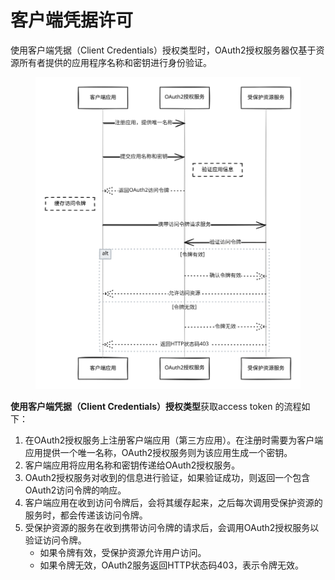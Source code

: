 # 客户端凭据许可

使用客户端凭据（Client Credentials）授权类型时，OAuth2授权服务器仅基于资源所有者提供的应用程序名称和密钥进行身份验证。

<figure><img src="../../../../.gitbook/assets/file.excalidraw (1).svg" alt=""><figcaption></figcaption></figure>

**使用客户端凭据（Client Credentials）授权类型**获取access token 的流程如下：

1. 在OAuth2授权服务上注册客户端应用（第三方应用）。在注册时需要为客户端应用提供一个唯一名称，OAuth2授权服务则为该应用生成一个密钥。
2. 客户端应用将应用名称和密钥传递给OAuth2授权服务。
3. OAuth2授权服务对收到的信息进行验证，如果验证成功，则返回一个包含OAuth2访问令牌的响应。
4. 客户端应用在收到访问令牌后，会将其缓存起来，之后每次调用受保护资源的服务时，都会传递该访问令牌。
5. 受保护资源的服务在收到携带访问令牌的请求后，会调用OAuth2授权服务以验证访问令牌。
   * 如果令牌有效，受保护资源允许用户访问。
   * 如果令牌无效，OAuth2服务返回HTTP状态码403，表示令牌无效。
